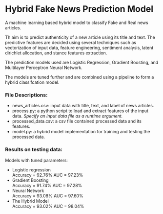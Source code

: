 # Hybrid Fake News Prediction Model

A machine learning based hybrid model to classify Fake and Real news articles.

Th aim is to predict authenticity of a new article using its title and text. The predictive features are decided using several techniques such as vectorization of input data, feature engineering, sentiment analysis, latent dirichlet allocation, and stance features extraction.

The prediction models used are Logistic Regression, Gradient Boosting, and Multilayer Perceptron Neural Network.

The models are tuned further and are combined using a pipeline to form a hybrid classifcation model.

### File Descriptions:

- news_articles.csv: input data with title, text, and label of news articles. <br>
- process.py: a python script to load and extract features of the input data. *Specify an input data file as a runtime argument.* <br>
- processed_data.csv: a csv file contained processed data and its features. <br>
- model.py: a hybrid model implementation for training and testing the processed data. <br>

### Results on testing data:

Models with tuned parameters:

- Logistic regression <br>
Accuracy = 92.76%
AUC = 97.23%
- Gradient Boosting <br>
Accuracy = 91.74%
AUC = 97.28%
- Neural Network <br>
Accuracy = 93.08%
AUC = 97.60%
- The Hybrid Model <br>
Accuracy = 93.02%
AUC = 98.04%
